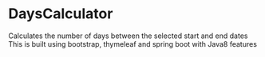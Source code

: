 # DaysCalculator
Calculates the number of days between the selected start and end dates
This is built using bootstrap, thymeleaf and spring boot with Java8 features 
